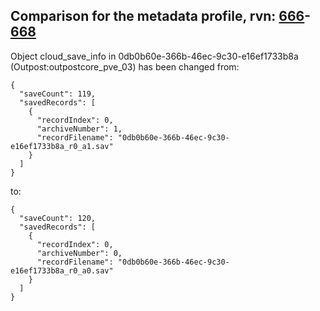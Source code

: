 ## Comparison for the metadata profile, rvn: [666](https://github.com/PRO100KatYT/FortniteProfileRevisions/tree/main/profiles/metadata/666%20metadata.json)-[668](https://github.com/PRO100KatYT/FortniteProfileRevisions/tree/main/profiles/metadata/668%20metadata.json)

Object cloud_save_info in 0db0b60e-366b-46ec-9c30-e16ef1733b8a (Outpost:outpostcore_pve_03) has been changed from:

```
{
  "saveCount": 119,
  "savedRecords": [
    {
      "recordIndex": 0,
      "archiveNumber": 1,
      "recordFilename": "0db0b60e-366b-46ec-9c30-e16ef1733b8a_r0_a1.sav"
    }
  ]
}
```

to:

```
{
  "saveCount": 120,
  "savedRecords": [
    {
      "recordIndex": 0,
      "archiveNumber": 0,
      "recordFilename": "0db0b60e-366b-46ec-9c30-e16ef1733b8a_r0_a0.sav"
    }
  ]
}
```

<br><br>
